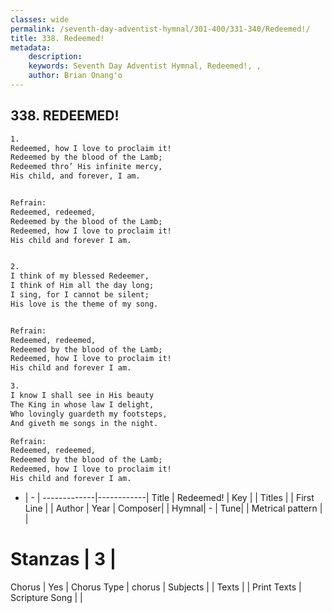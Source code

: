 ```yaml
---
classes: wide
permalink: /seventh-day-adventist-hymnal/301-400/331-340/Redeemed!/
title: 338. Redeemed!
metadata:
    description: 
    keywords: Seventh Day Adventist Hymnal, Redeemed!, , 
    author: Brian Onang'o
---
```



## 338. REDEEMED!

```txt
1.
Redeemed, how I love to proclaim it!
Redeemed by the blood of the Lamb;
Redeemed thro’ His infinite mercy,
His child, and forever, I am.


Refrain:
Redeemed, redeemed,
Redeemed by the blood of the Lamb;
Redeemed, how I love to proclaim it!
His child and forever I am.


2.
I think of my blessed Redeemer,
I think of Him all the day long;
I sing, for I cannot be silent;
His love is the theme of my song.


Refrain:
Redeemed, redeemed,
Redeemed by the blood of the Lamb;
Redeemed, how I love to proclaim it!
His child and forever I am.

3.
I know I shall see in His beauty
The King in whose law I delight,
Who lovingly guardeth my footsteps,
And giveth me songs in the night.

Refrain:
Redeemed, redeemed,
Redeemed by the blood of the Lamb;
Redeemed, how I love to proclaim it!
His child and forever I am.

```

- |   -  |
-------------|------------|
Title | Redeemed! |
Key |  |
Titles |  |
First Line |  |
Author | 
Year | 
Composer|  |
Hymnal|  - |
Tune|  |
Metrical pattern | |
# Stanzas | 3 |
Chorus | Yes |
Chorus Type | chorus |
Subjects |  |
Texts |  |
Print Texts | 
Scripture Song |  |
  
